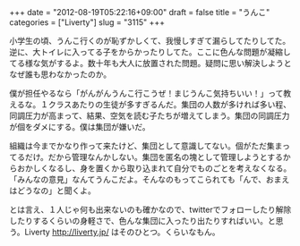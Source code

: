 +++
date = "2012-08-19T05:22:16+09:00"
draft = false
title = "うんこ"
categories = ["Liverty"]
slug = "3115"
+++

小学生の頃、うんこ行くのが恥ずかしくて、我慢しすぎて漏らしてたりしてた。逆に、大トイレに入ってる子をからかったりしてた。ここに色んな問題が凝縮してる様な気がするよ。数十年も大人に放置された問題。疑問に思い解決しようとなぜ誰も思わなかったのか。

僕が担任やるなら「がんがんうんこ行こうぜ！まじうんこ気持ちいい！」って教えるな。１クラスあたりの生徒が多すぎるんだ。集団の人数が多ければ多い程、同調圧力が高まって、結果、空気を読む子たちが増えてしまう。集団の同調圧力が個をダメにする。僕は集団が嫌いだ。

組織は今までかなり作って来たけど、集団として意識してない。個がただ集まってるだけ。だから管理なんかしない。集団を匿名の塊として管理しようとするからおかしくなるし、身を置くから取り込まれて自分でものごとを考えなくなる。「みんなの意見」なんてうんこだよ。そんなのもってこられても「んで、おまえはどうなの」と聞くよ。

とは言え、１人じゃ何も出来ないのも確かなので、twitterでフォローしたり解除したりするくらいの身軽さで、色んな集団に入ったり出たりすればいい。と思う。Liverty <a href="http://liverty.jp/">http://liverty.jp/</a> はそのひとつ。くらいなもん。
